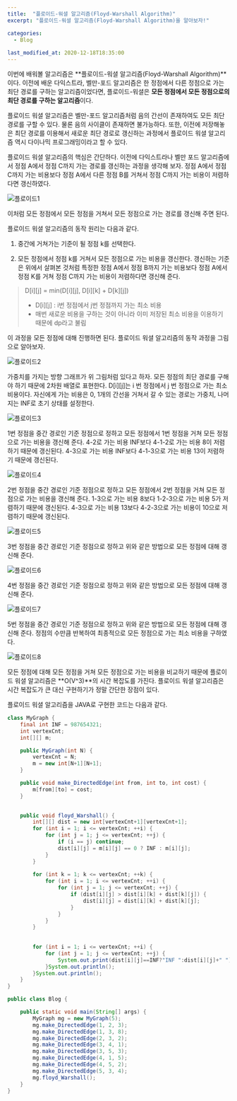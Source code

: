 ```yaml
---
title:  "플로이드-워셜 알고리즘(Floyd-Warshall Algorithm)"
excerpt: "플로이드-워셜 알고리즘(Floyd-Warshall Algorithm)을 알아보자!"

categories:
  - Blog
  
last_modified_at: 2020-12-18T18:35:00
---
```


이번에 배워볼 알고리즘은 **플로이드-워셜 알고리즘(Floyd-Warshall Algorithm)**이다. 이전에 배운 다익스트라, 벨만-포드 알고리즘은 한 정점에서 다른 정점으로 가는 최단 경로를 구하는 알고리즘이었다면, 플로이드-워셜은 **모든 정점에서 모든 정점으로의 최단 경로를 구하는 알고리즘**이다.  

플로이드 워셜 알고리즘은 벨만-포드 알고리즘처럼 음의 간선이 존재하여도 모든 최단 경로를 구할 수 있다. 물론 음의 사이클이 존재하면 불가능하다. 또한, 이전에 저장해놓은 최단 경로를 이용해서 새로운 최단 경로로 갱신하는 과정에서 플로이드 워셜 알고리즘 역시 다이나믹 프로그래밍이라고 할 수 있다.  

플로이드 워셜 알고리즘의 핵심은 간단하다. 이전에 다익스트라나 벨만 포드 알고리즘에서 정점 A에서 정점 C까지 가는 경로를 갱신하는 과정을 생각해 보자. 정점 A에서 정점 C까지 가는 비용보다 정점 A에서 다른 정점 B를 거쳐서 정점 C까지 가는 비용이 저렴하다면 갱신하였다.  

![플로이드1](https://user-images.githubusercontent.com/53072057/102576723-ad37f900-4139-11eb-95d3-c437a5c4a340.JPG)  

이처럼 모든 정점에서 모든 정점을 거쳐서 모든 정점으로 가는 경로를 갱신해 주면 된다.  

플로이드 워셜 알고리즘의 동작 원리는 다음과 같다.  

1. 중간에 거쳐가는 기준이 될 정점 k를 선택한다.  

2. 모든 정점에서 정점 k를 거쳐서 모든 정점으로 가는 비용을 갱신한다. 갱신하는 기준은 위에서 살펴본 것처럼 특정한 정점 A에서 정점 B까지 가는 비용보다 정점 A에서 정점 K를 거쳐 정점 C까지 가는 비용이 저렴하다면 갱신해 준다.  

>D[i][j] = min(D[i][j], D[i][k] + D[k][j])  
>* D[i][j] : i번 정점에서 j번 정점까지 가는 최소 비용  
>* 매번 새로운 비용을 구하는 것이 아니라 이미 저장된 최소 비용을 이용하기 때문에 dp라고 불림  

이 과정을 모든 정점에 대해 진행하면 된다. 플로이드 워셜 알고리즘의 동작 과정을 그림으로 알아보자.  

![플로이드2](https://user-images.githubusercontent.com/53072057/102576728-ae692600-4139-11eb-81e3-542c738f3384.JPG)  

가중치를 가지는 방향 그래프가 위 그림처럼 있다고 하자. 모든 정점의 최단 경로를 구해야 하기 때문에 2차원 배열로 표현한다. D[i][j]는 i 번 정점에서 j 번 정점으로 가는 최소 비용이다. 자신에게 가는 비용은 0, 1개의 간선을 거쳐서 갈 수 있는 경로는 가중치, 나머지는 INF로 초기 상태를 설정한다.  

![플로이드3](https://user-images.githubusercontent.com/53072057/102576729-ae692600-4139-11eb-93aa-cbcbe939e9b4.JPG)  

1번 정점을 중간 경로인 기준 정점으로 정하고 모든 정점에서 1번 정점을 거쳐 모든 정점으로 가는 비용을 갱신해 준다. 4-2로 가는 비용 INF보다 4-1-2로 가는 비용 8이 저렴하기 때문에 갱신된다. 4-3으로 가는 비용 INF보다 4-1-3으로 가는 비용 13이 저렴하기 때문에 갱신된다.  

![플로이드4](https://user-images.githubusercontent.com/53072057/102576730-af01bc80-4139-11eb-8e77-18e003bfa0bf.JPG)  

2번 정점을 중간 경로인 기준 정점으로 정하고 모든 정점에서 2번 정점을 거쳐 모든 정점으로 가는 비용을 갱신해 준다. 1-3으로 가는 비용 8보다 1-2-3으로 가는 비용 5가 저렴하기 때문에 갱신된다. 4-3으로 가는 비용 13보다 4-2-3으로 가는 비용이 10으로 저렴하기 때문에 갱신된다.  

![플로이드5](https://user-images.githubusercontent.com/53072057/102576732-af01bc80-4139-11eb-8b56-bc09fb02b6d1.JPG)  

3번 정점을 중간 경로인 기준 정점으로 정하고 위와 같은 방법으로 모든 정점에 대해 갱신해 준다.  

![플로이드6](https://user-images.githubusercontent.com/53072057/102576733-af9a5300-4139-11eb-8429-03ddee6c878a.JPG)  

4번 정점을 중간 경로인 기준 정점으로 정하고 위와 같은 방법으로 모든 정점에 대해 갱신해 준다.  

![플로이드7](https://user-images.githubusercontent.com/53072057/102576735-af9a5300-4139-11eb-8569-96521d98581b.JPG)  

5번 정점을 중간 경로인 기준 정점으로 정하고 위와 같은 방법으로 모든 정점에 대해 갱신해 준다. 정점의 수만큼 반복하여 최종적으로 모든 정점으로 가는 최소 비용을 구하였다.  

![플로이드8](https://user-images.githubusercontent.com/53072057/102576738-b032e980-4139-11eb-9dee-b29534e49138.JPG)  

모든 정점에 대해 모든 정점을 거쳐 모든 정점으로 가는 비용을 비교하기 때문에 플로이드 워셜 알고리즘은 **O(V^3)**의 시간 복잡도를 가진다. 플로이드 워셜 알고리즘은 시간 복잡도가 큰 대신 구현하기가 정말 간단한 장점이 있다.  

플로이드 워셜 알고리즘을 JAVA로 구현한 코드는 다음과 같다.  

```java
class MyGraph {
	final int INF = 987654321;
	int vertexCnt;
	int[][] m;

	public MyGraph(int N) {
		vertexCnt = N;
		m = new int[N+1][N+1];
	}

	public void make_DirectedEdge(int from, int to, int cost) {
		m[from][to] = cost;
	}

	
	public void floyd_Warshall() {
		int[][] dist = new int[vertexCnt+1][vertexCnt+1];
		for (int i = 1; i <= vertexCnt; ++i) {
			for (int j = 1; j <= vertexCnt; ++j) {
				if (i == j) continue;
				dist[i][j] = m[i][j] == 0 ? INF : m[i][j];
			}
		}
		
		for (int k = 1; k <= vertexCnt; ++k) {
			for (int i = 1; i <= vertexCnt; ++i) {
				for (int j = 1; j <= vertexCnt; ++j) {
					if (dist[i][j] > dist[i][k] + dist[k][j]) {
						dist[i][j] = dist[i][k] + dist[k][j];
					}
				}
			}
		}
		
		
		for (int i = 1; i <= vertexCnt; ++i) {
			for (int j = 1; j <= vertexCnt; ++j) {
				System.out.print(dist[i][j]==INF?"INF ":dist[i][j]+" ");
			}System.out.println();
		}System.out.println();
	}
}

public class Blog {

	public static void main(String[] args) {
		MyGraph mg = new MyGraph(5);
		mg.make_DirectedEdge(1, 2, 3);
		mg.make_DirectedEdge(1, 3, 8);
		mg.make_DirectedEdge(2, 3, 2);
		mg.make_DirectedEdge(3, 4, 1);
		mg.make_DirectedEdge(3, 5, 3);
		mg.make_DirectedEdge(4, 1, 5);
		mg.make_DirectedEdge(4, 5, 2);
		mg.make_DirectedEdge(5, 3, 4);
		mg.floyd_Warshall();
	}
}
```








